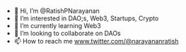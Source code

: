 - 👋 Hi, I’m @RatishPNarayanan
- 👀 I’m interested in DAO;s, Web3, Startups, Crypto
- 🌱 I’m currently learning Web3
- 💞️ I’m looking to collaborate on DAOs
- 📫 How to reach me www.twitter.com/@narayananratish

<!---
RatishPNarayanan/RatishPNarayanan is a ✨ special ✨ repository because its `README.md` (this file) appears on your GitHub profile.
You can click the Preview link to take a look at your changes.
--->
